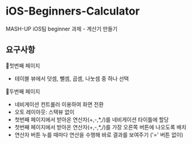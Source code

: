 # iOS-Beginners-Calculator

MASH-UP iOS팀 beginner 과제 - 계산기 만들기

## 요구사항 

📝첫번째 페이지
- 테이블 뷰에서 덧셈, 뺄셈, 곱셈, 나눗셈 중 하나 선택

📝두번째 페이지 
- 네비게이션 컨트롤러 이용하여 화면 전환
- 오토 레이아웃: 스택뷰 없이 
- 첫번째 페이지에서 받아온 연산자(+,-,*,/)를 네비게이션 타이틀에 할당
- 첫번째 페이지에서 받아온 연산자(+,-,*,/)를 가장 오른쪽 버튼에 나오도록 배치
- 연산자 버튼 누를 때마다 연산을 수행해 바로 결과를 보여주기 ('=' 버튼 없이)



